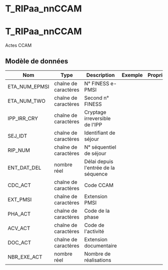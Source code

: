 # T_RIPaa_nnCCAM

<!-- ATTENTION : Ne pas supprimer ou modifier la ligne ci-dessous -->
# T_RIPaa_nnCCAM

Actes CCAM


## Modèle de données

|Nom|Type|Description|Exemple|Propriétés|
|-|-|-|-|-|
|ETA_NUM_EPMSI|chaîne de caractères|N° FINESS e-PMSI|||
|ETA_NUM_TWO|chaîne de caractères|Second n° FINESS|||
|IPP_IRR_CRY|chaîne de caractères|Cryptage irreversible de l'IPP|||
|SEJ_IDT|chaîne de caractères|Identifiant de séjour|||
|RIP_NUM|chaîne de caractères|N° séquentiel de séjour|||
|ENT_DAT_DEL|nombre réel|Délai depuis l'entrée de la séquence|||
|CDC_ACT|chaîne de caractères|Code CCAM|||
|EXT_PMSI|chaîne de caractères|Extension PMSI|||
|PHA_ACT|chaîne de caractères|Code de la phase|||
|ACV_ACT|chaîne de caractères|Code de l'activité|||
|DOC_ACT|chaîne de caractères|Extension documentaire|||
|NBR_EXE_ACT|nombre réel|Nombre de réalisations|||

<!-- ATTENTION : Ne pas supprimer ou modifier la ligne ci-dessus -->
